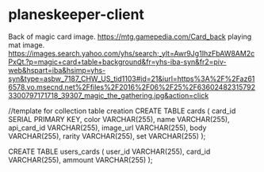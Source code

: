 # planeskeeper-client

Back of magic card image. https://mtg.gamepedia.com/Card_back
playing mat image. https://images.search.yahoo.com/yhs/search;_ylt=Awr9Jg1IhzFbAW8AM2cPxQt.?p=magic+card+table+background&fr=yhs-iba-syn&fr2=piv-web&hspart=iba&hsimp=yhs-syn&type=asbw_7187_CHW_US_tid1103#id=21&iurl=https%3A%2F%2Faz616578.vo.msecnd.net%2Ffiles%2F2016%2F06%2F25%2F636024823157923300797171718_39307_magic_the_gathering.jpg&action=click


//template for collection table creation
CREATE TABLE 
cards (
card_id SERIAL PRIMARY KEY,
color VARCHAR(255),
name VARCHAR(255),
api_card_id VARCHAR(255),
image_url VARCHAR(255),
body VARCHAR(255),
rarity VARCHAR(255),
set VARCHAR(255)
);

CREATE TABLE 
users_cards (
user_id VARCHAR(255),
card_id VARCHAR(255),
ammount VARCHAR(255)
);